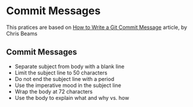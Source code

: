 Commit Messages
=======

This pratices are based on [How to Write a Git Commit Message](https://chris.beams.io/posts/git-commit/) article, by Chris Beams

## Commit Messages

  * Separate subject from body with a blank line
  * Limit the subject line to 50 characters
  * Do not end the subject line with a period
  * Use the imperative mood in the subject line
  * Wrap the body at 72 characters
  * Use the body to explain what and why vs. how